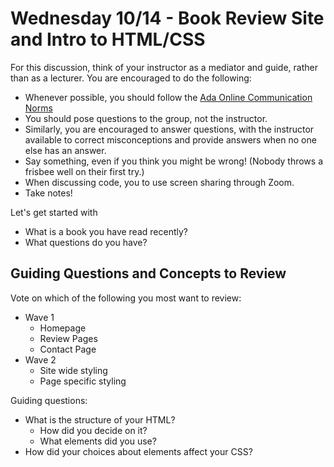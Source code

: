 # Wednesday 10/14 - Book Review Site and Intro to HTML/CSS

For this discussion, think of your instructor as a mediator and guide,
rather than as a lecturer. You are encouraged to do the following:

* Whenever possible, you should follow the [Ada Online Communication
  Norms](https://learn-2.galvanize.com/cohorts/2036/blocks/882/content_files/00-welcome-to-ada/02-wk01-online-communication-norms.md)
* You should pose questions to the group, not the instructor.
* Similarly, you are encouraged to answer questions, with the
  instructor available to correct misconceptions and provide answers
  when no one else has an answer.
* Say something, even if you think you might be wrong! (Nobody throws
  a frisbee well on their first try.)
* When discussing code, you to use screen sharing through Zoom.
* Take notes!

Let's get started with
* What is a book you have read recently?
* What questions do you have?

## Guiding Questions and Concepts to Review

Vote on which of the following you most want to review:
* Wave 1
  * Homepage
  * Review Pages
  * Contact Page
* Wave 2
  * Site wide styling
  * Page specific styling

Guiding questions:
* What is the structure of your HTML?
  * How did you decide on it?
  * What elements did you use?
* How did your choices about elements affect your CSS?
